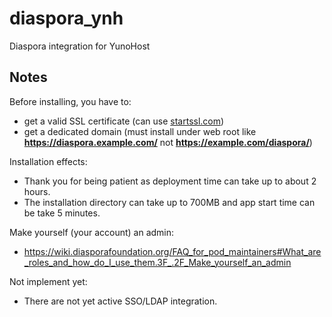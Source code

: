 diaspora_ynh
==========

Diaspora integration for YunoHost

Notes
--------------

Before installing, you have to:

- get a valid SSL certificate (can use [startssl.com](https://www.startssl.com/))
- get a dedicated domain (must install under web root like **https://diaspora.example.com/** not **https://example.com/diaspora/**)

Installation effects:

- Thank you for being patient as deployment time can take up to about 2 hours.
- The installation directory can take up to 700MB and app start time can be take 5 minutes.

Make yourself (your account) an admin:
- https://wiki.diasporafoundation.org/FAQ_for_pod_maintainers#What_are_roles_and_how_do_I_use_them.3F_.2F_Make_yourself_an_admin

Not implement yet:

- There are not yet active SSO/LDAP integration.
